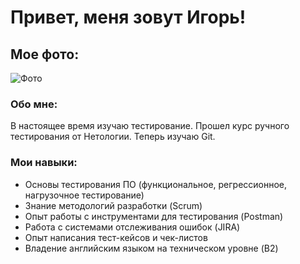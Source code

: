 # Привет, меня зовут Игорь!

## Мое фото:

![Фото](https://sun9-57.userapi.com/impg/uikmoaUYjTxoqzr9Xu8927-E5zpsW8vK_rsH8A/J09zAWA2ASg.jpg?size=774x1080&quality=95&sign=4e591bc69b4e3439b31baf12bb782a7f&type=album)

### Обо мне:
В настоящее время изучаю тестирование. Прошел курс ручного тестирования от Нетологии. Теперь изучаю Git.

### Мои навыки:

- Основы тестирования ПО (функциональное, регрессионное, нагрузочное тестирование)
- Знание методологий разработки (Scrum)
- Опыт работы с инструментами для тестирования (Postman)
- Работа с системами отслеживания ошибок (JIRA)
- Опыт написания тест-кейсов и чек-листов
- Владение английским языком на техническом уровне (B2)